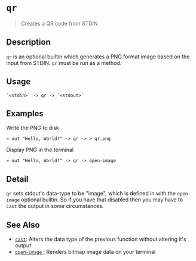 # `qr`

> Creates a QR code from STDIN

## Description

`qr` is an optional builtin which generates a PNG format image based on the
input from STDIN. `qr` must be run as a method.

## Usage

    `<stdin>` -> qr -> `<stdout>`

## Examples

Write the PNG to disk

    » out "Hello, World!" -> qr -> > qr.png

Display PNG in the terminal

    » out "Hello, World!" -> qr -> open-image

## Detail

`qr` sets stdout's data-type to be "image", which is defined in with the
`open-image` optional builtin. So if you have that disabled then you may
have to `cast` the output in some circumstances.

## See Also

- [`cast`](/commands/cast.md):
  Alters the data type of the previous function without altering it's output
- [`open-image` ](/commands/open-image.md):
  Renders bitmap image data on your terminal
